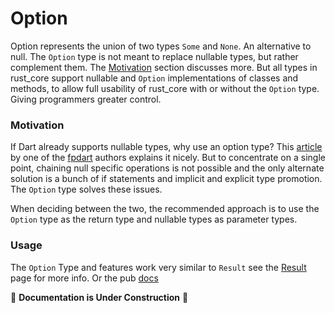 # Option

Option represents the union of two types `Some` and `None`. An alternative to null. The `Option` type is not meant 
to replace nullable types, but rather complement them. The [Motivation](#motivation) section discusses more. But all 
types in rust_core support nullable and `Option` implementations of classes and methods, to allow full usability of 
rust_core with or without the `Option` type. Giving programmers greater control.

### Motivation
If Dart already supports nullable types, why use an 
option type? This [article] by one of the [fpdart] authors explains it nicely. But to concentrate on a single point,
chaining null specific operations is not possible and the only alternate solution is a bunch of if statements and 
implicit and explicit type promotion. The `Option` type solves these issues.

When deciding between the two, the recommended approach is to use the `Option` type as the return type and nullable 
types as parameter types.

### Usage
The `Option` Type and features work very similar to `Result` see the [Result] page for more info. Or the pub [docs]

🚧 **Documentation is Under Construction** 🚧

[article]: https://www.sandromaglione.com/articles/option_type_and_null_safety_dart
[fpdart]: https://pub.dev/packages/fpdart
[Result]: https://github.com/mcmah309/rust_core/tree/master/lib/src/result
[docs]: https://pub.dev/documentation/rust_core/latest/option/option-library.html